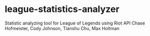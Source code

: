 # league-statistics-analyzer
Statistic analyzing tool for League of Legends using Riot API
Chase Hofmeister, Cody Johnson, Tianshu Chu, Max Holtman
